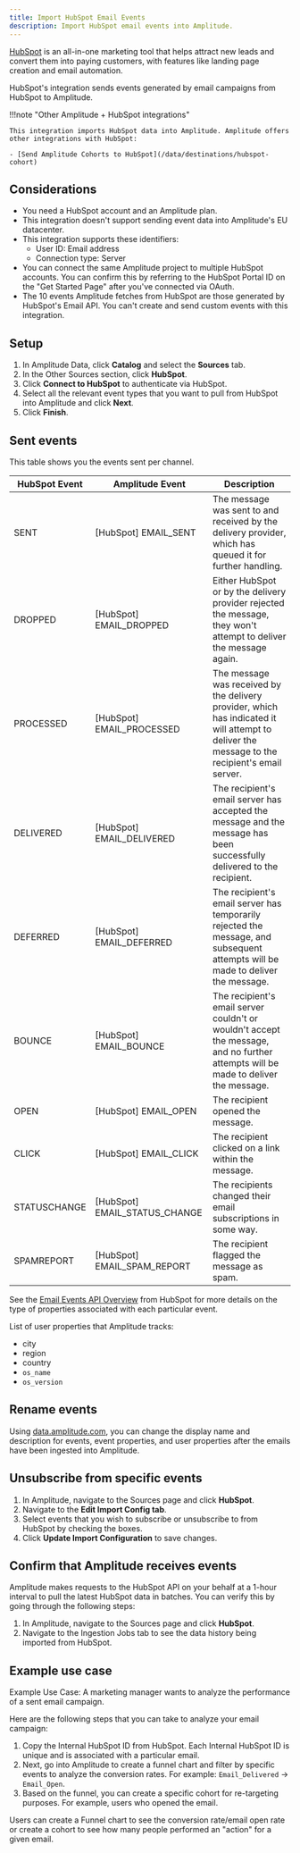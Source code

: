 ```yaml
---
title: Import HubSpot Email Events
description: Import HubSpot email events into Amplitude.
---
```


[HubSpot](http://www.hubspot.com/) is an all-in-one marketing tool that helps attract new leads and convert them into paying customers, with features like landing page creation and email automation.

HubSpot's integration sends events generated by email campaigns from HubSpot to Amplitude.

!!!note "Other Amplitude + HubSpot integrations"

    This integration imports HubSpot data into Amplitude. Amplitude offers other integrations with HubSpot: 

    - [Send Amplitude Cohorts to HubSpot](/data/destinations/hubspot-cohort)

## Considerations

- You need a HubSpot account and an Amplitude plan.
- This integration doesn't support sending event data into Amplitude's EU datacenter.
- This integration supports these identifiers:
    - User ID: Email address
    - Connection type: Server
- You can connect the same Amplitude project to multiple HubSpot accounts. You can confirm this by referring to the HubSpot Portal ID on the "Get Started Page" after you've connected via OAuth.
- The 10 events Amplitude fetches from HubSpot are those generated by HubSpot's Email API. You can't create and send  custom events with this integration.

## Setup

1. In Amplitude Data, click **Catalog** and select the **Sources** tab.
2. In the Other Sources section, click **HubSpot**.
3. Click **Connect to HubSpot** to authenticate via HubSpot.
4. Select all the relevant event types that you want to pull from HubSpot into Amplitude and click **Next**.
5. Click **Finish**.

## Sent events

This table shows you the events sent per channel.

|HubSpot Event|Amplitude Event|Description|
|---|----|----|
|SENT|[HubSpot] EMAIL_SENT|The message was sent to and received by the delivery provider, which has queued it for further handling.|
|DROPPED|[HubSpot] EMAIL_DROPPED| Either HubSpot or by the delivery provider rejected the message, they won't attempt to deliver the message again.|
|PROCESSED|[HubSpot] EMAIL_PROCESSED|The message was received by the delivery provider, which has indicated it will attempt to deliver the message to the recipient's email server.|
|DELIVERED|[HubSpot] EMAIL_DELIVERED|The recipient's email server has accepted the message and the message has been successfully delivered to the recipient.|
|DEFERRED|[HubSpot] EMAIL_DEFERRED|The recipient's email server has temporarily rejected the message, and subsequent attempts will be made to deliver the message.|
|BOUNCE|[HubSpot] EMAIL_BOUNCE|The recipient's email server couldn't or wouldn't accept the message, and no further attempts will be made to deliver the message.|
|OPEN|[HubSpot] EMAIL_OPEN| The recipient opened the message.|
|CLICK|[HubSpot] EMAIL_CLICK|The recipient clicked on a link within the message.|
|STATUSCHANGE|[HubSpot] EMAIL_STATUS_CHANGE|The recipients changed their email subscriptions in some way.|
|SPAMREPORT|[HubSpot] EMAIL_SPAM_REPORT|The recipient flagged the message as spam.|

See the [Email Events API Overview](https://legacydocs.hubspot.com/docs/methods/email/email_events_overview) from HubSpot for more details on the type of properties associated with each particular event.

List of user properties that Amplitude tracks:

- city
- region
- country
- `os_name`
- `os_version`

## Rename events

Using [data.amplitude.com](https://help.amplitude.com/hc/en-us/articles/360043750992-Govern-Manage-your-Amplitude-data-at-scale), you can change the display name and description for events, event properties, and user properties after the emails have been ingested into Amplitude.

## Unsubscribe from specific events

1. In Amplitude, navigate to the Sources page and click **HubSpot**.
2. Navigate to the **Edit Import Config tab**.
3. Select events that you wish to subscribe or unsubscribe to from HubSpot by checking the boxes.
4. Click **Update Import Configuration** to save changes.

## Confirm that Amplitude receives events

Amplitude makes requests to the HubSpot API on your behalf at a 1-hour interval to pull the latest HubSpot data in batches. You can verify this by going through the following steps:

1. In Amplitude, navigate to the Sources page and click **HubSpot**.
2. Navigate to the Ingestion Jobs tab to see the data history being imported from HubSpot.

## Example use case

Example Use Case: A marketing manager wants to analyze the performance of a sent email campaign.

Here are the following steps that you can take to analyze your email campaign:

1. Copy the Internal HubSpot ID from HubSpot. Each Internal HubSpot ID is unique and is associated with a particular email.
2. Next, go into Amplitude to create a funnel chart and filter by specific events to analyze the conversion rates. For example: `Email_Delivered` → `Email_Open`.
3. Based on the funnel, you can create a specific cohort for re-targeting purposes. For example,  users who opened the email.

Users can create a Funnel chart to see the conversion rate/email open rate or create a cohort to see how many people performed an "action" for a given email.
